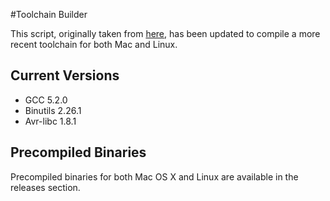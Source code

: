 #Toolchain Builder

This script, originally taken from [here](https://gist.github.com/facchinm/237610c5c55583bffc0a), has been updated to compile a more recent toolchain for both Mac and Linux.

## Current Versions

 - GCC 5.2.0
 - Binutils 2.26.1
 - Avr-libc 1.8.1

## Precompiled Binaries
Precompiled binaries for both Mac OS X and Linux are available in the releases section.
